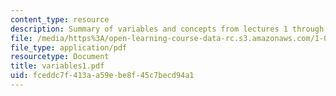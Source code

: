 ```yaml
---
content_type: resource
description: Summary of variables and concepts from lectures 1 through 15.
file: /media/https%3A/open-learning-course-data-rc.s3.amazonaws.com/1-050-engineering-mechanics-i-fall-2007/fceddc7f413aa59ebe8f45c7becd94a1_variables1.pdf
file_type: application/pdf
resourcetype: Document
title: variables1.pdf
uid: fceddc7f-413a-a59e-be8f-45c7becd94a1
---
```

